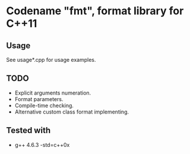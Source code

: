 Codename "fmt", format library for C++11
========================================

Usage
-----

See usage*.cpp for usage examples.

TODO
----

+ Explicit arguments numeration.
+ Format parameters.
+ Compile-time checking.
+ Alternative custom class format implementing.

Tested with
-----------

+ g++ 4.6.3 -std=c++0x
